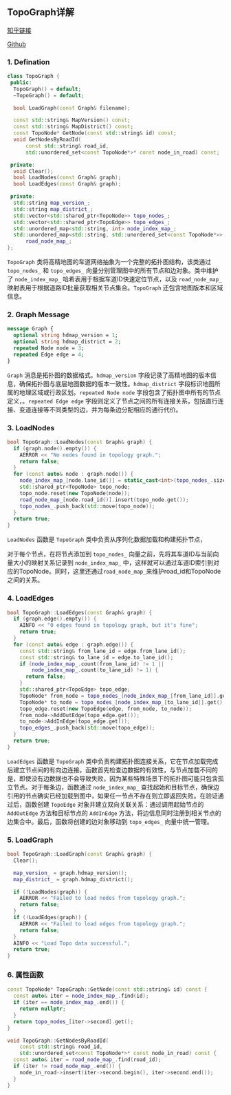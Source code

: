 <!--
 * @Author: LOTEAT
 * @Date: 2025-08-13 10:25:02
-->

## TopoGraph详解

[知乎链接](https://zhuanlan.zhihu.com/p/1938986537074299709)

[Github](https://github.com/LOTEAT/Apollo-Notes/blob/master/routing/TopoGraph/topo_graph.md)


### 1. Defination
```cpp
class TopoGraph {
 public:
  TopoGraph() = default;
  ~TopoGraph() = default;

  bool LoadGraph(const Graph& filename);

  const std::string& MapVersion() const;
  const std::string& MapDistrict() const;
  const TopoNode* GetNode(const std::string& id) const;
  void GetNodesByRoadId(
      const std::string& road_id,
      std::unordered_set<const TopoNode*>* const node_in_road) const;

 private:
  void Clear();
  bool LoadNodes(const Graph& graph);
  bool LoadEdges(const Graph& graph);

 private:
  std::string map_version_;
  std::string map_district_;
  std::vector<std::shared_ptr<TopoNode>> topo_nodes_;
  std::vector<std::shared_ptr<TopoEdge>> topo_edges_;
  std::unordered_map<std::string, int> node_index_map_;
  std::unordered_map<std::string, std::unordered_set<const TopoNode*>>
      road_node_map_;
};
```

`TopoGraph` 类将高精地图的车道网络抽象为一个完整的拓扑图结构，该类通过 `topo_nodes_` 和 `topo_edges_` 向量分别管理图中的所有节点和边对象。类中维护了 `node_index_map_` 哈希表用于根据车道ID快速定位节点，以及 `road_node_map_` 映射表用于根据道路ID批量获取相关节点集合。`TopoGraph` 还包含地图版本和区域信息。

### 2. Graph Message
```protobuf
message Graph {
  optional string hdmap_version = 1;
  optional string hdmap_district = 2;
  repeated Node node = 3;
  repeated Edge edge = 4;
}
```

`Graph` 消息是拓扑图的数据格式。`hdmap_version` 字段记录了高精地图的版本信息，确保拓扑图与底层地图数据的版本一致性。`hdmap_district` 字段标识地图所属的地理区域或行政区划。`repeated Node node` 字段包含了拓扑图中所有的节点定义，。`repeated Edge edge` 字段则定义了节点之间的所有连接关系，包括直行连接、变道连接等不同类型的边，并为每条边分配相应的通行代价。

### 3. LoadNodes
```cpp
bool TopoGraph::LoadNodes(const Graph& graph) {
  if (graph.node().empty()) {
    AERROR << "No nodes found in topology graph.";
    return false;
  }
  for (const auto& node : graph.node()) {
    node_index_map_[node.lane_id()] = static_cast<int>(topo_nodes_.size());
    std::shared_ptr<TopoNode> topo_node;
    topo_node.reset(new TopoNode(node));
    road_node_map_[node.road_id()].insert(topo_node.get());
    topo_nodes_.push_back(std::move(topo_node));
  }
  return true;
}
```

`LoadNodes` 函数是 `TopoGraph` 类中负责从序列化数据加载和构建拓扑节点，

对于每个节点，在将节点添加到 `topo_nodes_` 向量之前，先将其车道ID与当前向量大小的映射关系记录到 `node_index_map_` 中，这样就可以通过车道ID索引到对应的TopoNode。同时，这里还通过`road_node_map_`来维护road_id和TopoNode之间的关系。

### 4. LoadEdges
```cpp
bool TopoGraph::LoadEdges(const Graph& graph) {
  if (graph.edge().empty()) {
    AINFO << "0 edges found in topology graph, but it's fine";
    return true;
  }
  for (const auto& edge : graph.edge()) {
    const std::string& from_lane_id = edge.from_lane_id();
    const std::string& to_lane_id = edge.to_lane_id();
    if (node_index_map_.count(from_lane_id) != 1 ||
        node_index_map_.count(to_lane_id) != 1) {
      return false;
    }
    std::shared_ptr<TopoEdge> topo_edge;
    TopoNode* from_node = topo_nodes_[node_index_map_[from_lane_id]].get();
    TopoNode* to_node = topo_nodes_[node_index_map_[to_lane_id]].get();
    topo_edge.reset(new TopoEdge(edge, from_node, to_node));
    from_node->AddOutEdge(topo_edge.get());
    to_node->AddInEdge(topo_edge.get());
    topo_edges_.push_back(std::move(topo_edge));
  }
  return true;
}
```

`LoadEdges` 函数是 `TopoGraph` 类中负责构建拓扑图连接关系，它在节点加载完成后建立节点间的有向边连接。函数首先检查边数据的有效性，与节点加载不同的是，即使没有边数据也不会导致失败，因为某些特殊场景下的拓扑图可能只包含孤立节点。对于每条边，函数通过 `node_index_map_` 查找起始和目标节点，确保边引用的节点确实已经加载到图中，如果任一节点不存在则立即返回失败。在验证通过后，函数创建 `TopoEdge` 对象并建立双向关联关系：通过调用起始节点的 `AddOutEdge` 方法和目标节点的 `AddInEdge` 方法，将边信息同时注册到相关节点的边集合中。最后，函数将创建的边对象移动到 `topo_edges_` 向量中统一管理。

### 5. LoadGraph
```cpp
bool TopoGraph::LoadGraph(const Graph& graph) {
  Clear();

  map_version_ = graph.hdmap_version();
  map_district_ = graph.hdmap_district();

  if (!LoadNodes(graph)) {
    AERROR << "Failed to load nodes from topology graph.";
    return false;
  }
  if (!LoadEdges(graph)) {
    AERROR << "Failed to load edges from topology graph.";
    return false;
  }
  AINFO << "Load Topo data successful.";
  return true;
}
```

### 6. 属性函数
```cpp
const TopoNode* TopoGraph::GetNode(const std::string& id) const {
  const auto& iter = node_index_map_.find(id);
  if (iter == node_index_map_.end()) {
    return nullptr;
  }
  return topo_nodes_[iter->second].get();
}

void TopoGraph::GetNodesByRoadId(
    const std::string& road_id,
    std::unordered_set<const TopoNode*>* const node_in_road) const {
  const auto& iter = road_node_map_.find(road_id);
  if (iter != road_node_map_.end()) {
    node_in_road->insert(iter->second.begin(), iter->second.end());
  }
}
```


